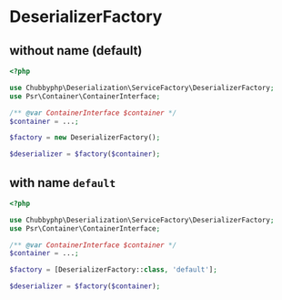 # DeserializerFactory

## without name (default)

```php
<?php

use Chubbyphp\Deserialization\ServiceFactory\DeserializerFactory;
use Psr\Container\ContainerInterface;

/** @var ContainerInterface $container */
$container = ...;

$factory = new DeserializerFactory();

$deserializer = $factory($container);
```

## with name `default`

```php
<?php

use Chubbyphp\Deserialization\ServiceFactory\DeserializerFactory;
use Psr\Container\ContainerInterface;

/** @var ContainerInterface $container */
$container = ...;

$factory = [DeserializerFactory::class, 'default'];

$deserializer = $factory($container);
```
